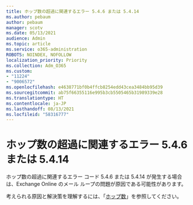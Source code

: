 ```yaml
---
title: ホップ数の超過に関連するエラー 5.4.6 または 5.4.14
ms.author: pebaum
author: pebaum
manager: scotv
ms.date: 05/13/2021
audience: Admin
ms.topic: article
ms.service: o365-administration
ROBOTS: NOINDEX, NOFOLLOW
localization_priority: Priority
ms.collection: Adm_O365
ms.custom:
- "11224"
- "9006572"
ms.openlocfilehash: e4638771bf0b4ffcb8254edd43cea3484bb95d39
ms.sourcegitcommit: ab75f66355116e995b3cb5505465b31989339e28
ms.translationtype: HT
ms.contentlocale: ja-JP
ms.lasthandoff: 08/13/2021
ms.locfileid: "58316777"
---
```

# <a name="error-546-or-5414-related-to-hop-count-exceeded"></a>ホップ数の超過に関連するエラー 5.4.6 または 5.4.14

ホップ数の超過に関連するエラー コード 5.4.6 または 5.4.14 が発生する場合は、Exchange Online のメール ループの問題が原因である可能性があります。

考えられる原因と解決策を理解するには、「[ホップ数](https://docs.microsoft.com/exchange/mail-flow-best-practices/non-delivery-reports-in-exchange-online/fix-error-code-5-4-6-through-5-4-20-in-exchange-online)」を参照してください。